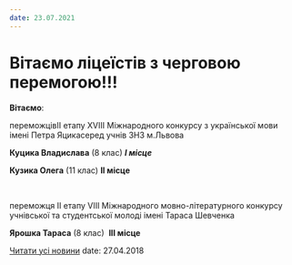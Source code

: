 ```yaml
---
date: 23.07.2021
---
```

# Вітаємо ліцеїстів з черговою перемогою!!!

**Вітаємо**:

переможцівІІ етапу ХVІІІ Міжнародного конкурсу з української мови імені Петра Яцикасеред учнів ЗНЗ м.Львова

**Куцика Владислава** (8 клас) ***І місце***

**Кузика Олега** (11 клас) **ІІ місце**

 

переможця ІІ етапу VІІІ Міжнародного мовно-літературного конкурсу учнівської та студентської молоді імені Тараса Шевченка

**Ярошка Тараса** (8 клас)  **ІІІ місце**

[Читати усі новини](/news)
date: 27.04.2018
